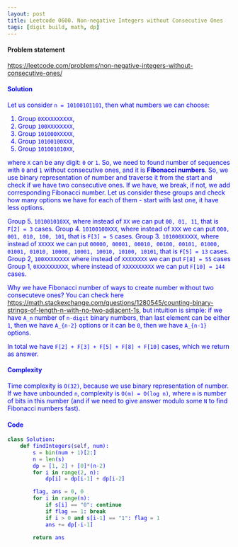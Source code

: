 ```yaml
---
layout: post
title: Leetcode 0600. Non-negative Integers without Consecutive Ones
tags: [digit build, math, dp]
---
```


#### Problem statement

<a href="https://leetcode.com/problems/non-negative-integers-without-consecutive-ones/"> <font color = blue>https://leetcode.com/problems/non-negative-integers-without-consecutive-ones/

#### Solution
Let us consider `n = 10100101101`, then what numbers we can choose:

1. Group `0XXXXXXXXXX`,
2. Group `100XXXXXXXX`,
3. Group `101000XXXXX`, 
4. Group `10100100XXX`,
5. Group `101001010XX`,

where `X` can be any digit: `0` or `1`. So, we need to found number of sequences with `0` and `1` without consecutive ones, and it is **Fibonacci numbers**. So, we use binary representation of number and traverse it from the start and check if we have two consecutive ones. If we have, we break, if not, we add corresponding Fibonacci number. Let us consider these groups and check how many options we have for each of them - start with last one, it have less options.

Group 5. `101001010XX`, where instead of `XX` we can put `00, 01, 11`, that is `F[2] = 3` cases.
Group 4. `10100100XXX`, where instead of `XXX` we can put `000, 001, 010, 100, 101`, that is `F[3] = 5` cases.
Group 3. `101000XXXXX`, where instead of `XXXXX` we can put `00000, 00001, 00010, 00100, 00101, 01000, 01001, 01010, 10000, 10001, 10010, 10100, 10101`, that is `F[5] = 13` cases.
Group 2, `100XXXXXXXX` where instead of `XXXXXXXX` we can put `F[8] = 55` cases
Group 1, `0XXXXXXXXXX`, where instead of `XXXXXXXXXX` we can put `F[10] = 144` cases.

Why we have Fibonacci number of ways to create number without two consecuteve ones? You can check here https://math.stackexchange.com/questions/1280545/counting-binary-strings-of-length-n-with-no-two-adjacent-1s, but intuition is simple: if we have `A_n` number of `n-digit` binary numbers, than last element can be either `1`, then we have `A_{n-2}` options or it can be `0`, then we have `A_{n-1}` options.

In total we have `F[2] + F[3] + F[5] + F[8] + F[10]` cases, which we return as answer.

#### Complexity
Time complexity is `O(32)`, because we use binary representation of number. If we have unbounded `n`, complexity is `O(m) = O(log n)`, where `m` is number of bits in this number (and if we need to give answer modulo some `N` to find Fibonacci numbers fast).

#### Code
```python
class Solution:
    def findIntegers(self, num):
        s = bin(num + 1)[2:]
        n = len(s)
        dp = [1, 2] + [0]*(n-2)
        for i in range(2, n):
            dp[i] = dp[i-1] + dp[i-2]

        flag, ans = 0, 0
        for i in range(n):
            if s[i] == "0": continue
            if flag == 1: break
            if i > 0 and s[i-1] == "1": flag = 1
            ans += dp[-i-1]
        
        return ans
```